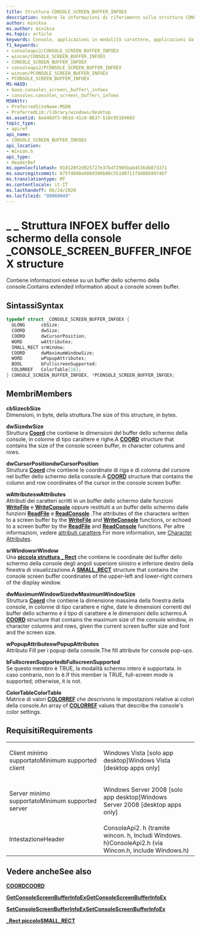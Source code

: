 ```yaml
---
title: Struttura CONSOLE_SCREEN_BUFFER_INFOEX
description: Vedere le informazioni di riferimento sulla struttura CONSOLE_SCREEN_BUFFER_INFOEX, che contiene informazioni estese su un buffer dello schermo della console.
author: miniksa
ms.author: miniksa
ms.topic: article
keywords: Console, applicazioni in modalità carattere, applicazioni da riga di comando, applicazioni Terminal, API console
f1_keywords:
- consoleapi2/CONSOLE_SCREEN_BUFFER_INFOEX
- wincon/CONSOLE_SCREEN_BUFFER_INFOEX
- CONSOLE_SCREEN_BUFFER_INFOEX
- consoleapi2/PCONSOLE_SCREEN_BUFFER_INFOEX
- wincon/PCONSOLE_SCREEN_BUFFER_INFOEX
- PCONSOLE_SCREEN_BUFFER_INFOEX
MS-HAID:
- base.console\_screen\_buffer\_infoex
- consoles.console\_screen\_buffer\_infoex
MSHAttr:
- PreferredSiteName:MSDN
- PreferredLib:/library/windows/desktop
ms.assetid: 6ed40df3-063d-41c9-8637-510c95104603
topic_type:
- apiref
api_name:
- CONSOLE_SCREEN_BUFFER_INFOEX
api_location:
- Wincon.h
api_type:
- HeaderDef
ms.openlocfilehash: 010120f2d925727e37bd72905bab4536db073371
ms.sourcegitcommit: b75f4688e080d300b80c552d0711fdd86b9974bf
ms.translationtype: MT
ms.contentlocale: it-IT
ms.lasthandoff: 08/24/2020
ms.locfileid: "89060049"
---
```

# <a name="console_screen_buffer_infoex-structure"></a><span data-ttu-id="42de8-104">\_ \_ Struttura INFOEX buffer dello schermo della console \_</span><span class="sxs-lookup"><span data-stu-id="42de8-104">CONSOLE\_SCREEN\_BUFFER\_INFOEX structure</span></span>


<span data-ttu-id="42de8-105">Contiene informazioni estese su un buffer dello schermo della console.</span><span class="sxs-lookup"><span data-stu-id="42de8-105">Contains extended information about a console screen buffer.</span></span>

<a name="syntax"></a><span data-ttu-id="42de8-106">Sintassi</span><span class="sxs-lookup"><span data-stu-id="42de8-106">Syntax</span></span>
------

```C
typedef struct _CONSOLE_SCREEN_BUFFER_INFOEX {
  ULONG      cbSize;
  COORD      dwSize;
  COORD      dwCursorPosition;
  WORD       wAttributes;
  SMALL_RECT srWindow;
  COORD      dwMaximumWindowSize;
  WORD       wPopupAttributes;
  BOOL       bFullscreenSupported;
  COLORREF   ColorTable[16];
} CONSOLE_SCREEN_BUFFER_INFOEX, *PCONSOLE_SCREEN_BUFFER_INFOEX;
```

<a name="members"></a><span data-ttu-id="42de8-107">Membri</span><span class="sxs-lookup"><span data-stu-id="42de8-107">Members</span></span>
-------

<span data-ttu-id="42de8-108">**cbSize**</span><span class="sxs-lookup"><span data-stu-id="42de8-108">**cbSize**</span></span>  
<span data-ttu-id="42de8-109">Dimensioni, in byte, della struttura.</span><span class="sxs-lookup"><span data-stu-id="42de8-109">The size of this structure, in bytes.</span></span>

<span data-ttu-id="42de8-110">**dwSize**</span><span class="sxs-lookup"><span data-stu-id="42de8-110">**dwSize**</span></span>  
<span data-ttu-id="42de8-111">Struttura [**Coord**](coord-str.md) che contiene le dimensioni del buffer dello schermo della console, in colonne di tipo carattere e righe.</span><span class="sxs-lookup"><span data-stu-id="42de8-111">A [**COORD**](coord-str.md) structure that contains the size of the console screen buffer, in character columns and rows.</span></span>

<span data-ttu-id="42de8-112">**dwCursorPosition**</span><span class="sxs-lookup"><span data-stu-id="42de8-112">**dwCursorPosition**</span></span>  
<span data-ttu-id="42de8-113">Struttura [**Coord**](coord-str.md) che contiene le coordinate di riga e di colonna del cursore nel buffer dello schermo della console.</span><span class="sxs-lookup"><span data-stu-id="42de8-113">A [**COORD**](coord-str.md) structure that contains the column and row coordinates of the cursor in the console screen buffer.</span></span>

<span data-ttu-id="42de8-114">**wAttributes**</span><span class="sxs-lookup"><span data-stu-id="42de8-114">**wAttributes**</span></span>  
<span data-ttu-id="42de8-115">Attributi dei caratteri scritti in un buffer dello schermo dalle funzioni [**WriteFile**](https://msdn.microsoft.com/library/windows/desktop/aa365747) e [**WriteConsole**](writeconsole.md) oppure restituiti a un buffer dello schermo dalle funzioni [**ReadFile**](https://msdn.microsoft.com/library/windows/desktop/aa365467) e [**ReadConsole**](readconsole.md) .</span><span class="sxs-lookup"><span data-stu-id="42de8-115">The attributes of the characters written to a screen buffer by the [**WriteFile**](https://msdn.microsoft.com/library/windows/desktop/aa365747) and [**WriteConsole**](writeconsole.md) functions, or echoed to a screen buffer by the [**ReadFile**](https://msdn.microsoft.com/library/windows/desktop/aa365467) and [**ReadConsole**](readconsole.md) functions.</span></span> <span data-ttu-id="42de8-116">Per altre informazioni, vedere [attributi carattere](console-screen-buffers.md#_win32_font_attributes).</span><span class="sxs-lookup"><span data-stu-id="42de8-116">For more information, see [Character Attributes](console-screen-buffers.md#_win32_font_attributes).</span></span>

<span data-ttu-id="42de8-117">**srWindow**</span><span class="sxs-lookup"><span data-stu-id="42de8-117">**srWindow**</span></span>  
<span data-ttu-id="42de8-118">Una [**piccola struttura \_ Rect**](small-rect-str.md) che contiene le coordinate del buffer dello schermo della console degli angoli superiore sinistro e inferiore destro della finestra di visualizzazione.</span><span class="sxs-lookup"><span data-stu-id="42de8-118">A [**SMALL\_RECT**](small-rect-str.md) structure that contains the console screen buffer coordinates of the upper-left and lower-right corners of the display window.</span></span>

<span data-ttu-id="42de8-119">**dwMaximumWindowSize**</span><span class="sxs-lookup"><span data-stu-id="42de8-119">**dwMaximumWindowSize**</span></span>  
<span data-ttu-id="42de8-120">Struttura [**Coord**](coord-str.md) che contiene la dimensione massima della finestra della console, in colonne di tipo carattere e righe, date le dimensioni correnti del buffer dello schermo e il tipo di carattere e le dimensioni dello schermo.</span><span class="sxs-lookup"><span data-stu-id="42de8-120">A [**COORD**](coord-str.md) structure that contains the maximum size of the console window, in character columns and rows, given the current screen buffer size and font and the screen size.</span></span>

<span data-ttu-id="42de8-121">**wPopupAttributes**</span><span class="sxs-lookup"><span data-stu-id="42de8-121">**wPopupAttributes**</span></span>  
<span data-ttu-id="42de8-122">Attributo Fill per i popup della console.</span><span class="sxs-lookup"><span data-stu-id="42de8-122">The fill attribute for console pop-ups.</span></span>

<span data-ttu-id="42de8-123">**bFullscreenSupported**</span><span class="sxs-lookup"><span data-stu-id="42de8-123">**bFullscreenSupported**</span></span>  
<span data-ttu-id="42de8-124">Se questo membro è TRUE, la modalità schermo intero è supportata. in caso contrario, non lo è.</span><span class="sxs-lookup"><span data-stu-id="42de8-124">If this member is TRUE, full-screen mode is supported; otherwise, it is not.</span></span>

<span data-ttu-id="42de8-125">**ColorTable**</span><span class="sxs-lookup"><span data-stu-id="42de8-125">**ColorTable**</span></span>  
<span data-ttu-id="42de8-126">Matrice di valori [**COLORREF**](https://msdn.microsoft.com/library/windows/desktop/dd183449) che descrivono le impostazioni relative ai colori della console.</span><span class="sxs-lookup"><span data-stu-id="42de8-126">An array of [**COLORREF**](https://msdn.microsoft.com/library/windows/desktop/dd183449) values that describe the console's color settings.</span></span>

<a name="requirements"></a><span data-ttu-id="42de8-127">Requisiti</span><span class="sxs-lookup"><span data-stu-id="42de8-127">Requirements</span></span>
------------

<table>
<colgroup>
<col width="50%" />
<col width="50%" />
</colgroup>
<tbody>
<tr class="odd">
<td><p><span data-ttu-id="42de8-128">Client minimo supportato</span><span class="sxs-lookup"><span data-stu-id="42de8-128">Minimum supported client</span></span></p></td>
<td><p><span data-ttu-id="42de8-129">Windows Vista [solo app desktop]</span><span class="sxs-lookup"><span data-stu-id="42de8-129">Windows Vista [desktop apps only]</span></span></p></td>
</tr>
<tr class="even">
<td><p><span data-ttu-id="42de8-130">Server minimo supportato</span><span class="sxs-lookup"><span data-stu-id="42de8-130">Minimum supported server</span></span></p></td>
<td><p><span data-ttu-id="42de8-131">Windows Server 2008 [solo app desktop]</span><span class="sxs-lookup"><span data-stu-id="42de8-131">Windows Server 2008 [desktop apps only]</span></span></p></td>
</tr>
<tr class="odd">
<td><p><span data-ttu-id="42de8-132">Intestazione</span><span class="sxs-lookup"><span data-stu-id="42de8-132">Header</span></span></p></td>
<td><span data-ttu-id="42de8-133">ConsoleApi2. h (tramite wincon. h, Includi Windows. h)</span><span class="sxs-lookup"><span data-stu-id="42de8-133">ConsoleApi2.h (via Wincon.h, include Windows.h)</span></span></td>
</tr>
</tbody>
</table>

## <a name="span-idsee_alsospansee-also"></a><span data-ttu-id="42de8-134"><span id="see_also"></span>Vedere anche</span><span class="sxs-lookup"><span data-stu-id="42de8-134"><span id="see_also"></span>See also</span></span>


[<span data-ttu-id="42de8-135">**COORD**</span><span class="sxs-lookup"><span data-stu-id="42de8-135">**COORD**</span></span>](coord-str.md)

[<span data-ttu-id="42de8-136">**GetConsoleScreenBufferInfoEx**</span><span class="sxs-lookup"><span data-stu-id="42de8-136">**GetConsoleScreenBufferInfoEx**</span></span>](getconsolescreenbufferinfoex.md)

[<span data-ttu-id="42de8-137">**SetConsoleScreenBufferInfoEx**</span><span class="sxs-lookup"><span data-stu-id="42de8-137">**SetConsoleScreenBufferInfoEx**</span></span>](setconsolescreenbufferinfoex.md)

[<span data-ttu-id="42de8-138">**\_Rect piccolo**</span><span class="sxs-lookup"><span data-stu-id="42de8-138">**SMALL\_RECT**</span></span>](small-rect-str.md)

 

 




